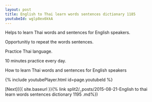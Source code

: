 ```yaml
---
layout: post
title: English to Thai learn words sentences dictionary 1185 
youtubeId: wglp8ex6kkA
---
```

 
 
Helps to learn Thai words and sentences for English speakers.

Opportunitiy to repeat the words sentences. 

Practice Thai language. 
 
10 minutes practice every day. 
 
How to learn Thai words and sentences for English speakers 
 
{% include youtubePlayer.html id=page.youtubeId %}
 
 
[Next]({{ site.baseurl }}{% link  split2/_posts/2015-08-21-English to thai learn words sentences dictionary 1195 .md%})
 
